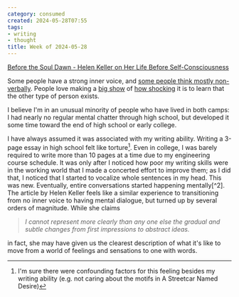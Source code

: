 ```yaml
---
category: consumed
created: 2024-05-28T07:55
tags:
- writing
- thought
title: Week of 2024-05-28
---
```


[Before the Soul Dawn - Helen Keller on Her Life Before Self-Consciousness](https://scentofdawn.blogspot.com/2011/07/before-soul-dawn-helen-keller-on-her.html)

Some people have a strong inner voice, and [some people think mostly non-verbally](https://mymodernmet.com/inner-monologue/). People love making a [big show](https://x.com/KylePlantEmoji/status/1221713792913965061) of [how shocking](https://www.reddit.com/r/todayilearned/comments/mmtvnz/til_not_all_people_have_an_internal_monologue_and) it is to learn that the other type of person exists.

I believe I'm in an unusual minority of people who have lived in both camps: I had nearly no regular mental chatter through high school, but developed it some time toward the end of high school or early college. 

I have always assumed it was associated with my writing ability. Writing a 3-page essay in high school felt like torture[^1]. Even in college, I was barely required to write more than 10 pages at a time due to my engineering course schedule. It was only after I noticed how poor my writing skills were in the working world that I made a concerted effort to improve them; as I did that, I noticed that I started to vocalize whole sentences in my head. This was new. Eventually, entire conversations started happening mentally[^2].
The article by Helen Keller feels like a similar experience to transitioning from no inner voice to having mental dialogue, but turned up by several orders of magnitude. 
While she claims

>_I cannot represent more clearly than any one else the gradual and subtle changes from first impressions to abstract ideas._

in fact, she may have given us the clearest description of what it's like to move from a world of feelings and sensations to one with words.

[^1]: I'm sure there were confounding factors for this feeling besides my writing ability (e.g. not caring about the motifs in A Streetcar Named Desire)

